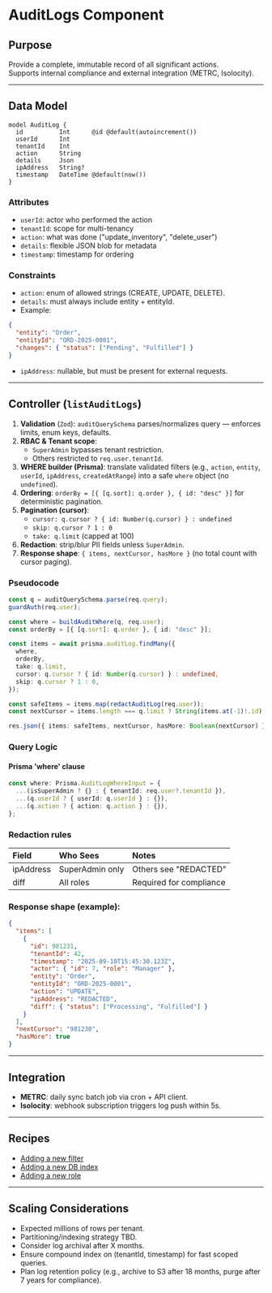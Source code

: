# AuditLogs Component

## Purpose
Provide a complete, immutable record of all significant actions.  
Supports internal compliance and external integration (METRC, Isolocity).

---

## Data Model
```prisma
model AuditLog {
  id          Int      @id @default(autoincrement())
  userId      Int
  tenantId    Int
  action      String
  details     Json
  ipAddress   String?
  timestamp   DateTime @default(now())
}
```


### Attributes
- `userId`: actor who performed the action
- `tenantId`: scope for multi-tenancy
- `action`: what was done ("update_inventory", "delete_user")
- `details`: flexible JSON blob for metadata
- `timestamp`: timestamp for ordering


### Constraints
- `action`: enum of allowed strings (CREATE, UPDATE, DELETE).
- `details`: must always include entity + entityId.
 - Example:
  ```json
  {
    "entity": "Order",
    "entityId": "ORD-2025-0001",
    "changes": { "status": ["Pending", "Fulfilled"] }
  }
  ```
- `ipAddress`: nullable, but must be present for external requests.

---

## Controller (`listAuditLogs`)

1. **Validation** (`Zod`): `auditQuerySchema` parses/normalizes query — enforces limits, enum keys, defaults.
2. **RBAC & Tenant scope**:
   - `SuperAdmin` bypasses tenant restriction.
   - Others restricted to `req.user.tenantId`.
3. **WHERE builder (Prisma)**: translate validated filters (e.g., `action`, `entity`, `userId`, `ipAddress`, `createdAtRange`) into a safe `where` object (no `undefined`).
4. **Ordering**: `orderBy = [{ [q.sort]: q.order }, { id: "desc" }]` for deterministic pagination.
5. **Pagination (cursor)**:
   - `cursor: q.cursor ? { id: Number(q.cursor) } : undefined`
   - `skip: q.cursor ? 1 : 0`
   - `take: q.limit` (capped at 100)
6. **Redaction**: strip/blur PII fields unless `SuperAdmin`.
7. **Response shape**: `{ items, nextCursor, hasMore }` (no total count with cursor paging).


### Pseudocode
```ts
const q = auditQuerySchema.parse(req.query);
guardAuth(req.user);

const where = buildAuditWhere(q, req.user);
const orderBy = [{ [q.sort]: q.order }, { id: "desc" }];

const items = await prisma.auditLog.findMany({
  where,
  orderBy,
  take: q.limit,
  cursor: q.cursor ? { id: Number(q.cursor) } : undefined,
  skip: q.cursor ? 1 : 0,
});

const safeItems = items.map(redactAuditLog(req.user));
const nextCursor = items.length === q.limit ? String(items.at(-1)!.id) : undefined;

res.json({ items: safeItems, nextCursor, hasMore: Boolean(nextCursor) });
```

### Query Logic
#### Prisma 'where' clause

```ts
const where: Prisma.AuditLogWhereInput = {
  ...(isSuperAdmin ? {} : { tenantId: req.user?.tenantId }),
  ...(q.userId ? { userId: q.userId } : {}),
  ...(q.action ? { action: q.action } : {}),
};
```

### Redaction rules

| Field     | Who Sees        | Notes                   |
|:----------|:----------------|:------------------------|
| ipAddress | SuperAdmin only | Others see "REDACTED"   |
| diff      | All roles       | Required for compliance |


### Response shape (example):
```json
{
  "items": [
    {
      "id": 981231,
      "tenantId": 42,
      "timestamp": "2025-09-10T15:45:30.123Z",
      "actor": { "id": 7, "role": "Manager" },
      "entity": "Order",
      "entityId": "ORD-2025-0001",
      "action": "UPDATE",
      "ipAddress": "REDACTED",
      "diff": { "status": ["Processing", "Fulfilled"] }
    }
  ],
  "nextCursor": "981230",
  "hasMore": true
}
```

---

## Integration

- **METRC**: daily sync batch job via cron + API client.
- **Isolocity**: webhook subscription triggers log push within 5s.

---

## Recipes

- [Adding a new filter](./Adding-AuditLog-Filter.md)
- [Adding a new DB index](./Adding-DB-Index.md)
- [Adding a new role](./Adding-Role.md)

---

## Scaling Considerations

- Expected millions of rows per tenant.
- Partitioning/indexing strategy TBD.
- Consider log archival after X months.
- Ensure compound index on (tenantId, timestamp) for fast scoped queries.
- Plan log retention policy (e.g., archive to S3 after 18 months, purge after 7 years for compliance).